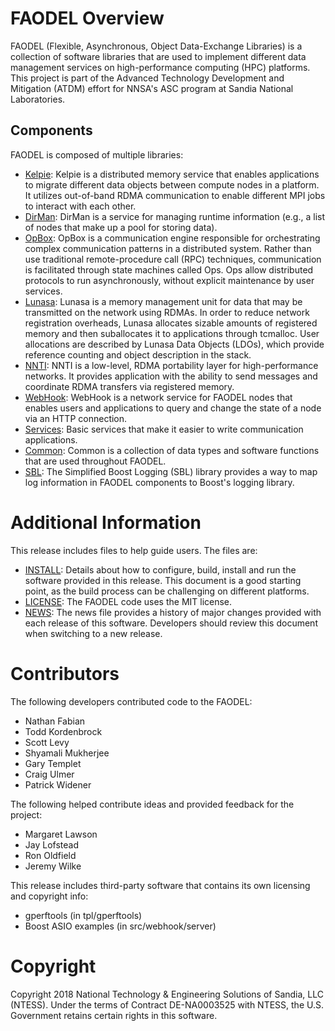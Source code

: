 FAODEL Overview
===============
FAODEL (Flexible, Asynchronous, Object Data-Exchange Libraries) is a 
collection of software libraries that are used to implement 
different data management services on high-performance computing (HPC)
platforms. This project is part of the Advanced Technology Development
and Mitigation (ATDM) effort for NNSA's ASC program at Sandia 
National Laboratories. 

Components
----------
FAODEL is composed of multiple libraries:

- [Kelpie](src/kelpie/README_Kelpie.md): Kelpie is a distributed memory
  service that enables applications to migrate different data objects
  between compute nodes in a platform. It utilizes out-of-band RDMA
  communication to enable different MPI jobs to interact with each
  other.
- [DirMan](src/dirman/README_DirMan.md): DirMan is a service for 
  managing runtime information (e.g., a list of nodes that make up
  a pool for storing data).
- [OpBox](src/opbox/README_OpBox.md): OpBox is a communication engine
  responsible for orchestrating complex communication patterns in a
  distributed system. Rather than use traditional remote-procedure
  call (RPC) techniques, communication is facilitated through state
  machines called Ops. Ops allow distributed protocols to run
  asynchronously, without explicit maintenance by user services.
- [Lunasa](src/lunasa/README_Lunasa.md): Lunasa is a memory management unit
  for data that may be transmitted on the network using RDMAs. In
  order to reduce network registration overheads, Lunasa allocates
  sizable amounts of registered memory and then suballocates it to
  applications through tcmalloc. User allocations are described by
  Lunasa Data Objects (LDOs), which provide reference counting and
  object description in the stack.
- [NNTI](src/nnti/README_NNTI.md): NNTI is a low-level, RDMA portability
  layer for high-performance networks. It provides application with
  the ability to send messages and coordinate RDMA transfers via
  registered memory.
- [WebHook](src/webhook/README_WebHook.md): WebHook is a network service for
  FAODEL nodes that enables users and applications to query
  and change the state of a node via an HTTP connection.
- [Services](src/faodel-services/README_Services.md): Basic services that make it
  easier to write communication applications.  
- [Common](src/faodel-common/README_Common.md): Common is a collection of data types
  and software functions that are used throughout FAODEL.
- [SBL](src/sbl/README_SBL.md): The Simplified Boost Logging (SBL) library
  provides a way to map log information in FAODEL components to
  Boost's logging library.
  
Additional Information
======================
This release includes files to help guide users. The files are:

- [INSTALL](INSTALL.md): Details about how to configure, build,
  install and run the software provided in this release. This document
  is a good starting point, as the build process can be challenging on
  different platforms.
- [LICENSE](LICENSE.md): The FAODEL code uses the MIT license.
- [NEWS](NEWS.md): The news file provides a history of major changes provided
  with each release of this software. Developers should review this document
  when switching to a new release.

Contributors
============
The following developers contributed code to the FAODEL:

- Nathan Fabian
- Todd Kordenbrock
- Scott Levy
- Shyamali Mukherjee
- Gary Templet
- Craig Ulmer
- Patrick Widener

The following helped contribute ideas and provided feedback for the project:

- Margaret Lawson
- Jay Lofstead
- Ron Oldfield
- Jeremy Wilke

This release includes third-party software that contains its own licensing
and copyright info:
- gperftools (in tpl/gperftools)
- Boost ASIO examples (in src/webhook/server)

Copyright
=========
Copyright 2018 National Technology & Engineering Solutions of Sandia, LLC
(NTESS). Under the terms of Contract DE-NA0003525 with NTESS, the U.S. 
Government retains certain rights in this software. 

